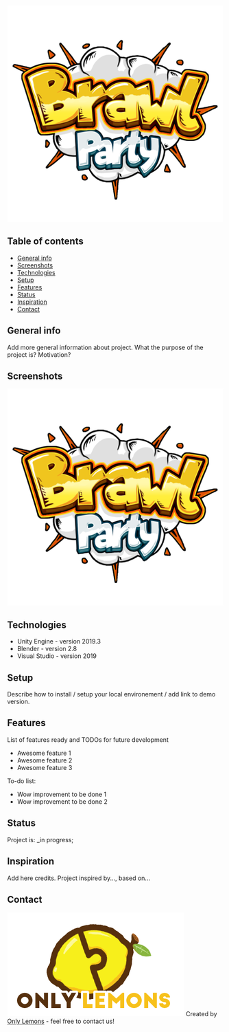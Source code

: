 ![Logo](./TCC/Assets/_Prototype/Sprites/Logo_BrawlParty_sFundo.png)

## Table of contents
* [General info](#general-info)
* [Screenshots](#screenshots)
* [Technologies](#technologies)
* [Setup](#setup)
* [Features](#features)
* [Status](#status)
* [Inspiration](#inspiration)
* [Contact](#contact)

## General info
Add more general information about project. What the purpose of the project is? Motivation?

## Screenshots
![Example screenshot](./TCC/Assets/_Prototype/Sprites/Logo_BrawlParty_sFundo.png)

## Technologies
* Unity Engine - version 2019.3
* Blender - version 2.8
* Visual Studio - version 2019

## Setup
Describe how to install / setup your local environement / add link to demo version.


## Features
List of features ready and TODOs for future development
* Awesome feature 1
* Awesome feature 2
* Awesome feature 3

To-do list:
* Wow improvement to be done 1
* Wow improvement to be done 2

## Status
Project is: _in progress;

## Inspiration
Add here credits. Project inspired by..., based on...

## Contact
![Logo](./TCC/Assets/_Prototype/Sprites/OnlyLemons_Logo.png)
Created by [Only Lemons](https://www.facebook.com/onlemons/) - feel free to contact us!
